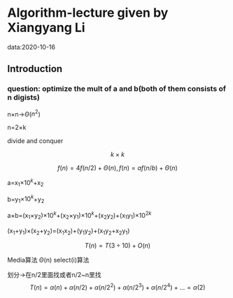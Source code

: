 # Algorithm-lecture given by Xiangyang Li

data:2020-10-16

## Introduction

### question: optimize the mult of a and b(both of them consists of n digists)

n$\times$n->$\Theta$($n^2$)

n=2$\times$k

divide and conquer

$$k\times k$$

$$f(n)=4f(n/2)+\Theta (n),f(n)=af(n/b)+\Theta (n)$$

a=x<sub>1</sub>$\times$$10^k$+x<sub>2</sub>

b=y<sub>1</sub>$\times$$10^k$+y<sub>2</sub>

a$\times$b=(x<sub>1</sub>$\times$y<sub>2</sub>)$\times$$10^k$+(x<sub>2</sub>$\times$y<sub>1</sub>)$\times$$10^k$+(x<sub>2</sub>y<sub>2</sub>)+(x<sub>1</sub>y<sub>1</sub>)$\times$$10^{2k}$

(x<sub>1</sub>+y<sub>1</sub>)$\times$(x<sub>2</sub>+y<sub>2</sub>)=(x<sub>1</sub>x<sub>2</sub>)+(y<sub>1</sub>y<sub>2</sub>)+(x<sub>1</sub>y<sub>2</sub>+x<sub>2</sub>y<sub>1</sub>)

$$T(n)=T(3\div 10)+O(n)$$

Media算法 $\Theta$(n) select(i)算法

划分->在n/2里面找或者n/2~n里找 $$T(n)=\alpha(n)+\alpha(n/2)+\alpha(n/2^2)+\alpha(n/2^3)+\alpha(n/2^4)+...=\alpha(2)$$





